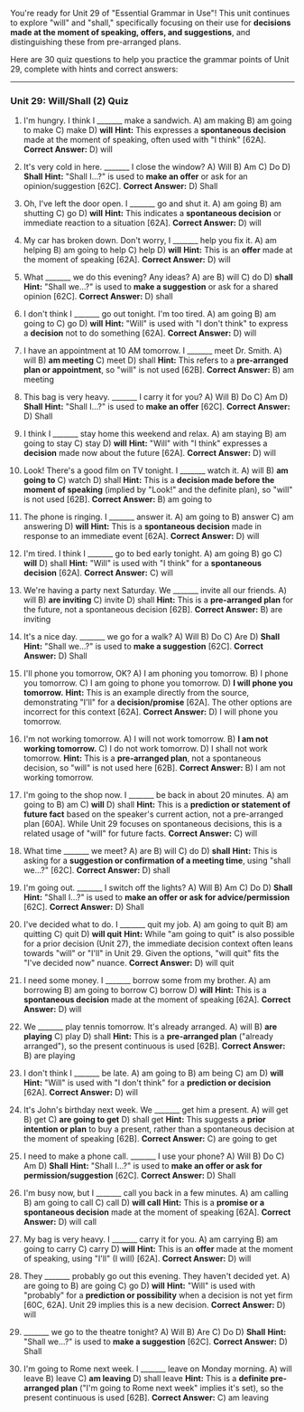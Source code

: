 You're ready for Unit 29 of "Essential Grammar in Use"! This unit continues to explore "will" and "shall," specifically focusing on their use for **decisions made at the moment of speaking, offers, and suggestions**, and distinguishing these from pre-arranged plans.

Here are 30 quiz questions to help you practice the grammar points of Unit 29, complete with hints and correct answers:

---

### **Unit 29: Will/Shall (2) Quiz**

1.  I'm hungry. I think I _______ make a sandwich.
    A) am making
    B) am going to make
    C) make
    D) **will**
    **Hint:** This expresses a **spontaneous decision** made at the moment of speaking, often used with "I think" [62A].
    ****Correct Answer:**** D) will

2.  It's very cold in here. _______ I close the window?
    A) Will
    B) Am
    C) Do
    D) **Shall**
    **Hint:** "Shall I...?" is used to **make an offer** or ask for an opinion/suggestion [62C].
    ****Correct Answer:**** D) Shall

3.  Oh, I've left the door open. I _______ go and shut it.
    A) am going
    B) am shutting
    C) go
    D) **will**
    **Hint:** This indicates a **spontaneous decision** or immediate reaction to a situation [62A].
    ****Correct Answer:**** D) will

4.  My car has broken down. Don't worry, I _______ help you fix it.
    A) am helping
    B) am going to help
    C) help
    D) **will**
    **Hint:** This is an **offer** made at the moment of speaking [62A].
    ****Correct Answer:**** D) will

5.  What _______ we do this evening? Any ideas?
    A) are
    B) will
    C) do
    D) **shall**
    **Hint:** "Shall we...?" is used to **make a suggestion** or ask for a shared opinion [62C].
    ****Correct Answer:**** D) shall

6.  I don't think I _______ go out tonight. I'm too tired.
    A) am going
    B) am going to
    C) go
    D) **will**
    **Hint:** "Will" is used with "I don't think" to express a **decision** not to do something [62A].
    ****Correct Answer:**** D) will

7.  I have an appointment at 10 AM tomorrow. I _______ meet Dr. Smith.
    A) will
    B) **am meeting**
    C) meet
    D) shall
    **Hint:** This refers to a **pre-arranged plan or appointment**, so "will" is not used [62B].
    ****Correct Answer:**** B) am meeting

8.  This bag is very heavy. _______ I carry it for you?
    A) Will
    B) Do
    C) Am
    D) **Shall**
    **Hint:** "Shall I...?" is used to **make an offer** [62C].
    ****Correct Answer:**** D) Shall

9.  I think I _______ stay home this weekend and relax.
    A) am staying
    B) am going to stay
    C) stay
    D) **will**
    **Hint:** "Will" with "I think" expresses a **decision** made now about the future [62A].
    ****Correct Answer:**** D) will

10. Look! There's a good film on TV tonight. I _______ watch it.
    A) will
    B) **am going to**
    C) watch
    D) shall
    **Hint:** This is a **decision made before the moment of speaking** (implied by "Look!" and the definite plan), so "will" is not used [62B].
    ****Correct Answer:**** B) am going to

11. The phone is ringing. I _______ answer it.
    A) am going to
    B) answer
    C) am answering
    D) **will**
    **Hint:** This is a **spontaneous decision** made in response to an immediate event [62A].
    ****Correct Answer:**** D) will

12. I'm tired. I think I _______ go to bed early tonight.
    A) am going
    B) go
    C) **will**
    D) shall
    **Hint:** "Will" is used with "I think" for a **spontaneous decision** [62A].
    ****Correct Answer:**** C) will

13. We're having a party next Saturday. We _______ invite all our friends.
    A) will
    B) **are inviting**
    C) invite
    D) shall
    **Hint:** This is a **pre-arranged plan** for the future, not a spontaneous decision [62B].
    ****Correct Answer:**** B) are inviting

14. It's a nice day. _______ we go for a walk?
    A) Will
    B) Do
    C) Are
    D) **Shall**
    **Hint:** "Shall we...?" is used to **make a suggestion** [62C].
    ****Correct Answer:**** D) Shall

15. I'll phone you tomorrow, OK?
    A) I am phoning you tomorrow.
    B) I phone you tomorrow.
    C) I am going to phone you tomorrow.
    D) **I will phone you tomorrow.**
    **Hint:** This is an example directly from the source, demonstrating "I'll" for a **decision/promise** [62A]. The other options are incorrect for this context [62A].
    ****Correct Answer:**** D) I will phone you tomorrow.

16. I'm not working tomorrow.
    A) I will not work tomorrow.
    B) **I am not working tomorrow.**
    C) I do not work tomorrow.
    D) I shall not work tomorrow.
    **Hint:** This is a **pre-arranged plan**, not a spontaneous decision, so "will" is not used here [62B].
    ****Correct Answer:**** B) I am not working tomorrow.

17. I'm going to the shop now. I _______ be back in about 20 minutes.
    A) am going to
    B) am
    C) **will**
    D) shall
    **Hint:** This is a **prediction or statement of future fact** based on the speaker's current action, not a pre-arranged plan [60A]. While Unit 29 focuses on spontaneous decisions, this is a related usage of "will" for future facts.
    ****Correct Answer:**** C) will

18. What time _______ we meet?
    A) are
    B) will
    C) do
    D) **shall**
    **Hint:** This is asking for a **suggestion or confirmation of a meeting time**, using "shall we...?" [62C].
    ****Correct Answer:**** D) shall

19. I'm going out. _______ I switch off the lights?
    A) Will
    B) Am
    C) Do
    D) **Shall**
    **Hint:** "Shall I...?" is used to **make an offer or ask for advice/permission** [62C].
    ****Correct Answer:**** D) Shall

20. I've decided what to do. I _______ quit my job.
    A) am going to quit
    B) am quitting
    C) quit
    D) **will quit**
    **Hint:** While "am going to quit" is also possible for a prior decision (Unit 27), the immediate decision context often leans towards "will" or "I'll" in Unit 29. Given the options, "will quit" fits the "I've decided now" nuance.
    ****Correct Answer:**** D) will quit

21. I need some money. I _______ borrow some from my brother.
    A) am borrowing
    B) am going to borrow
    C) borrow
    D) **will**
    **Hint:** This is a **spontaneous decision** made at the moment of speaking [62A].
    ****Correct Answer:**** D) will

22. We _______ play tennis tomorrow. It's already arranged.
    A) will
    B) **are playing**
    C) play
    D) shall
    **Hint:** This is a **pre-arranged plan** ("already arranged"), so the present continuous is used [62B].
    ****Correct Answer:**** B) are playing

23. I don't think I _______ be late.
    A) am going to
    B) am being
    C) am
    D) **will**
    **Hint:** "Will" is used with "I don't think" for a **prediction or decision** [62A].
    ****Correct Answer:**** D) will

24. It's John's birthday next week. We _______ get him a present.
    A) will get
    B) get
    C) **are going to get**
    D) shall get
    **Hint:** This suggests a **prior intention or plan** to buy a present, rather than a spontaneous decision at the moment of speaking [62B].
    ****Correct Answer:**** C) are going to get

25. I need to make a phone call. _______ I use your phone?
    A) Will
    B) Do
    C) Am
    D) **Shall**
    **Hint:** "Shall I...?" is used to **make an offer or ask for permission/suggestion** [62C].
    ****Correct Answer:**** D) Shall

26. I'm busy now, but I _______ call you back in a few minutes.
    A) am calling
    B) am going to call
    C) call
    D) **will call**
    **Hint:** This is a **promise or a spontaneous decision** made at the moment of speaking [62A].
    ****Correct Answer:**** D) will call

27. My bag is very heavy. I _______ carry it for you.
    A) am carrying
    B) am going to carry
    C) carry
    D) **will**
    **Hint:** This is an **offer** made at the moment of speaking, using "I'll" (I will) [62A].
    ****Correct Answer:**** D) will

28. They _______ probably go out this evening. They haven't decided yet.
    A) are going to
    B) are going
    C) go
    D) **will**
    **Hint:** "Will" is used with "probably" for a **prediction or possibility** when a decision is not yet firm [60C, 62A]. Unit 29 implies this is a new decision.
    ****Correct Answer:**** D) will

29. _______ we go to the theatre tonight?
    A) Will
    B) Are
    C) Do
    D) **Shall**
    **Hint:** "Shall we...?" is used to **make a suggestion** [62C].
    ****Correct Answer:**** D) Shall

30. I'm going to Rome next week. I _______ leave on Monday morning.
    A) will leave
    B) leave
    C) **am leaving**
    D) shall leave
    **Hint:** This is a **definite pre-arranged plan** ("I'm going to Rome next week" implies it's set), so the present continuous is used [62B].
    ****Correct Answer:**** C) am leaving